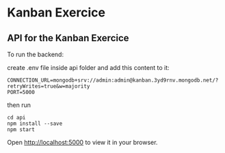 # Kanban Exercice
## API for the Kanban Exercice
To run the backend:

create .env file inside api folder and add this content to it:
```
CONNECTION_URL=mongodb+srv://admin:admin@kanban.3yd9rnv.mongodb.net/?retryWrites=true&w=majority
PORT=5000
```
then run
```
cd api
npm install --save
npm start
```

Open [http://localhost:5000](http://localhost:5000) to view it in your browser.
